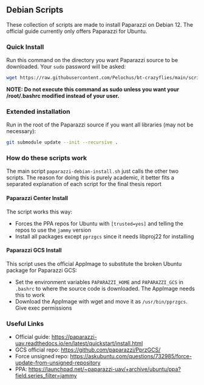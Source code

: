 ## Debian Scripts

These collection of scripts are made to install Paparazzi on Debian 12.
The official guide currently only offers Paparazzi for Ubuntu.

### Quick Install
Run this command on the directory you want Paparazzi source to be downloaded.
Your ```sudo``` password will be asked:

```bash
wget https://raw.githubusercontent.com/Pelochus/bt-crazyflies/main/scripts/debian/paparazzi-debian-install.sh && bash paparazzi-debian-install.sh
```

**NOTE: Do not execute this command as sudo unless you want your /root/.bashrc modified instead of your user.**

### Extended installation
Run in the root of the Paparazzi source if you want all libraries (may not be necessary): 

```bash
git submodule update --init --recursive .
```

### How do these scripts work
The main script ```paparazzi-debian-install.sh``` just calls the other two scripts.
The reason for doing this is purely academic, it better fits a separated explanation of each script for the final thesis report

#### Paparazzi Center Install
The script works this way:

- Forces the PPA repos for Ubuntu with ```[trusted=yes]``` and telling the repos to use the ```jammy``` version
- Install all packages except ```pprzgcs``` since it needs libproj22 for installing

#### Paparazzi GCS Install
This script uses the official AppImage to substitute the broken Ubuntu package for Paparazzi GCS:

- Set the environment variables ```PAPARAZZI_HOME``` and ```PAPARAZZI_GCS``` in ```.bashrc``` to where the source code is downloaded. The AppImage needs this to work
- Download the AppImage with wget and move it as ```/usr/bin/pprzgcs```. Give exec permissions

### Useful Links
- Official guide: https://paparazzi-uav.readthedocs.io/en/latest/quickstart/install.html
- GCS official repo: https://github.com/paparazzi/PprzGCS/
- Force unsigned repo: https://askubuntu.com/questions/732985/force-update-from-unsigned-repository
- PPA: https://launchpad.net/~paparazzi-uav/+archive/ubuntu/ppa?field.series_filter=jammy
